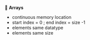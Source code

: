 :book: **Arrays**  
- continuous memory location
- start index = 0 ; end index = size -1
- elements same datatype
- elements same size
